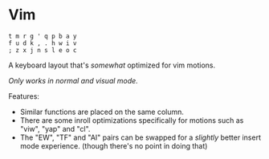 # Vim

```
t m r g ' q p b a y
f u d k , . h w i v
; z x j n s l e o c
```

A keyboard layout that's *somewhat* optimized for vim motions.

*Only works in normal and visual mode.*

Features:
- Similar functions are placed on the same column.
- There are some inroll optimizations specifically for motions such as "viw", "yap" and "cl".
- The "EW", "TF" and "AI" pairs can be swapped for a *slightly* better insert mode experience. (though there's no point in doing that)
